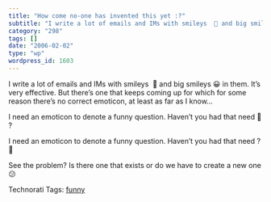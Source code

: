 ```yaml
---
title: "How come no-one has invented this yet :?"
subtitle: "I write a lot of emails and IMs with smileys  🙂 and big smileys 😀 in them. It’s very effective. But ..."
category: "298"
tags: []
date: "2006-02-02"
type: "wp"
wordpress_id: 1603
---
```

I write a lot of emails and IMs with smileys  🙂 and big smileys 😀 in them. It’s very effective. But there’s one that keeps coming up for which for some reason there’s no correct emoticon, at least as far as I know…

I need an emoticon to denote a funny question. Haven’t you had that need 🙂 ?

I need an emoticon to denote a funny question. Haven’t you had that need ? 🙂 

See the problem? Is there one that exists or do we have to create a new one 😕

Technorati Tags: [funny](http://www.technorati.com/tag/funny)